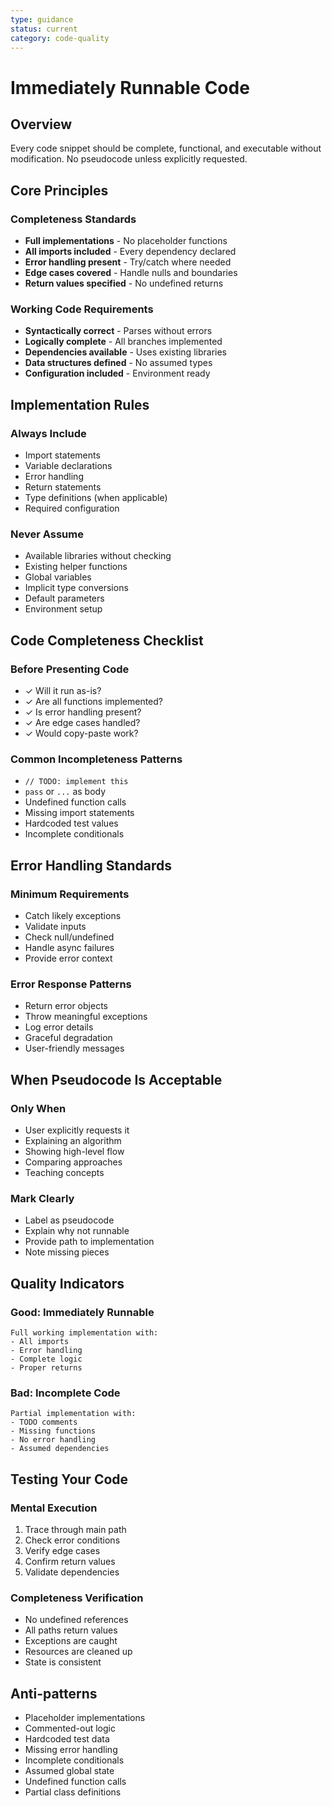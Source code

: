 ```yaml
---
type: guidance
status: current
category: code-quality
---
```


# Immediately Runnable Code

## Overview
Every code snippet should be complete, functional, and executable without modification. No pseudocode unless explicitly requested.

## Core Principles

### Completeness Standards
- **Full implementations** - No placeholder functions
- **All imports included** - Every dependency declared
- **Error handling present** - Try/catch where needed
- **Edge cases covered** - Handle nulls and boundaries
- **Return values specified** - No undefined returns

### Working Code Requirements
- **Syntactically correct** - Parses without errors
- **Logically complete** - All branches implemented
- **Dependencies available** - Uses existing libraries
- **Data structures defined** - No assumed types
- **Configuration included** - Environment ready

## Implementation Rules

### Always Include
- Import statements
- Variable declarations
- Error handling
- Return statements
- Type definitions (when applicable)
- Required configuration

### Never Assume
- Available libraries without checking
- Existing helper functions
- Global variables
- Implicit type conversions
- Default parameters
- Environment setup

## Code Completeness Checklist

### Before Presenting Code
- ✓ Will it run as-is?
- ✓ Are all functions implemented?
- ✓ Is error handling present?
- ✓ Are edge cases handled?
- ✓ Would copy-paste work?

### Common Incompleteness Patterns
- `// TODO: implement this`
- `pass` or `...` as body
- Undefined function calls
- Missing import statements
- Hardcoded test values
- Incomplete conditionals

## Error Handling Standards

### Minimum Requirements
- Catch likely exceptions
- Validate inputs
- Check null/undefined
- Handle async failures
- Provide error context

### Error Response Patterns
- Return error objects
- Throw meaningful exceptions
- Log error details
- Graceful degradation
- User-friendly messages

## When Pseudocode Is Acceptable

### Only When
- User explicitly requests it
- Explaining an algorithm
- Showing high-level flow
- Comparing approaches
- Teaching concepts

### Mark Clearly
- Label as pseudocode
- Explain why not runnable
- Provide path to implementation
- Note missing pieces

## Quality Indicators

### Good: Immediately Runnable
```
Full working implementation with:
- All imports
- Error handling
- Complete logic
- Proper returns
```

### Bad: Incomplete Code
```
Partial implementation with:
- TODO comments
- Missing functions
- No error handling
- Assumed dependencies
```

## Testing Your Code

### Mental Execution
1. Trace through main path
2. Check error conditions
3. Verify edge cases
4. Confirm return values
5. Validate dependencies

### Completeness Verification
- No undefined references
- All paths return values
- Exceptions are caught
- Resources are cleaned up
- State is consistent

## Anti-patterns
- Placeholder implementations
- Commented-out logic
- Hardcoded test data
- Missing error handling
- Incomplete conditionals
- Assumed global state
- Undefined function calls
- Partial class definitions


